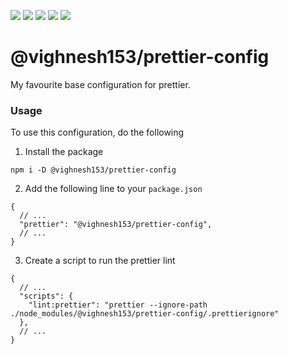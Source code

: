 [![](https://img.shields.io/npm/dt/@vighnesh153/prettier-config)](https://img.shields.io/npm/dt/@vighnesh153/prettier-config)
[![](https://img.shields.io/github/issues/vighnesh153/prettier-config)](https://github.com/vighnesh153/prettier-config/issues)
[![](https://img.shields.io/github/license/vighnesh153/prettier-config)](https://github.com/vighnesh153/eslint-config-base/blob/main/LICENSE)
[![](https://img.shields.io/github/package-json/v/vighnesh153/prettier-config)](https://github.com/vighnesh153/prettier-config/blob/main/package.json)
[![](https://img.shields.io/github/package-json/keywords/vighnesh153/prettier-config)](https://github.com/vighnesh153/prettier-config/blob/main/package.json)

# @vighnesh153/prettier-config

My favourite base configuration for prettier.

### Usage
To use this configuration, do the following

1. Install the package
```shell
npm i -D @vighnesh153/prettier-config
```
2. Add the following line to your `package.json`
```json5
{
  // ...
  "prettier": "@vighnesh153/prettier-config",
  // ...
}
```
3. Create a script to run the prettier lint
```json5
{
  // ...
  "scripts": {
    "lint:prettier": "prettier --ignore-path ./node_modules/@vighnesh153/prettier-config/.prettierignore"
  },
  // ...
}
```
